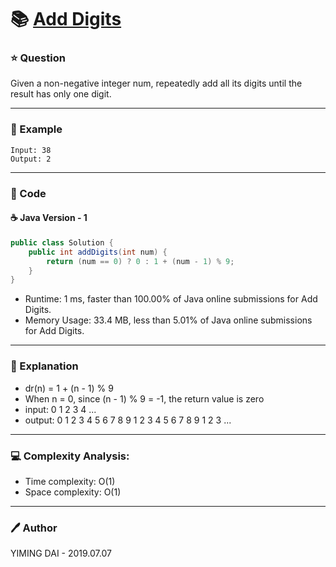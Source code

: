 # :books: [Add Digits](https://leetcode.com/problems/add-digits/)

### :star: Question

Given a non-negative integer num, repeatedly add all its digits until the result has only one digit.

--- 

### :car: Example
```
Input: 38
Output: 2 
```
---

### :hammer: Code

#### :coffee: Java Version - 1

```java
public class Solution {
    public int addDigits(int num) {
        return (num == 0) ? 0 : 1 + (num - 1) % 9;
    }
}
```

- Runtime: 1 ms, faster than 100.00% of Java online submissions for Add Digits.
- Memory Usage: 33.4 MB, less than 5.01% of Java online submissions for Add Digits.

---

### :pencil: Explanation

- dr(n) = 1 + (n - 1) % 9
- When n = 0, since (n - 1) % 9 = -1, the return value is zero
- input: 0 1 2 3 4 ...
- output: 0 1 2 3 4 5 6 7 8 9 1 2 3 4 5 6 7 8 9 1 2 3 ...

---

### :computer: Complexity Analysis:

- Time complexity: O(1)
- Space complexity: O(1)

---

### :pen: Author

YIMING DAI - 2019.07.07
